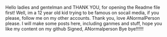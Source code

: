 Hello ladies and gentelman and THANK YOU, for opening the Readme file first!
Well, im a 12 year old kid trying to be famous on socail media, if you please, follow me on my other accounts. Thank you, love ANormalPerson please.
I will make some posts here, including ganmes and stuff, hope you like my content on my github
Signed, ANormalperson
Bye bye!!!!!!
